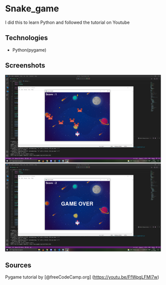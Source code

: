 # Snake_game
I did this to learn Python and followed the tutorial on Youtube

## Technologies
  * Python(pygame)
  
## Screenshots
  <img src="/screenshots/Screenshot_1.png">
  <img src="/screenshots/Screenshot_2.png">
  
## Sources
  Pygame tutorial by [@freeCodeCamp.org] (https://youtu.be/FfWpgLFMI7w)
